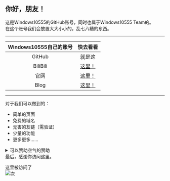 ## 你好，朋友！
这是Windows10555的GitHub账号，同时也属于Windows10555 Team的。  
在这个账号我们会放置大大小小的，乱七八糟的东西。
___
|Windows10555自己的账号|快去看看|
|:-:|:-:|
|GitHub|就是这|
|BiliBili|[这里！](https://space.bilibili.com/470565541 "无人问津的B站")|
|官网|[这里！](https://www.windows10555.gq/ "比这里完整的多")|
|Blog|[这里！](https://blog.windows10555.gq "时不时掉线的服务器")|
___
对于我们可以做到的：
* 简单的页面
* 免费的域名
* 无害的友链（需验证）
* 少量的功能
* 更多更多……

<details>
<summary>可以赞助空气的赞助</summary>
嘿，朋友，相信看到赞助俩字肯定是不会看的。<br />
但我们仍然希望你可以为我们提供点什么，任何的。<br />
所以……我们希望您可以：<br />
 给我们发一封邮件（见主页），让我们知道您在鼓励我们。<br />
 如果是线下朋友，捐赠个泡面钱？<br />
</details>
最后，感谢你访问这里。  

这里被访问了
<br />
<img src="https://profile-counter.glitch.me/Windows10555/count.svg" />次

